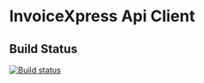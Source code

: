 # InvoiceXpress Api Client

## Build Status
[![Build status](https://ci.appveyor.com/api/projects/status/nxyu6ufnf6h73q3g?svg=true)](https://ci.appveyor.com/project/antunesl/invoicexpress-client)





